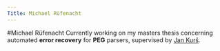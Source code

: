 ```yaml
---
Title: Michael Rüfenacht
---
```

#Michael Rüfenacht
Currently working on my masters thesis concerning automated **error recovery** for **PEG** parsers, supervised by [Jan Kurš](/staff/kursjan).
